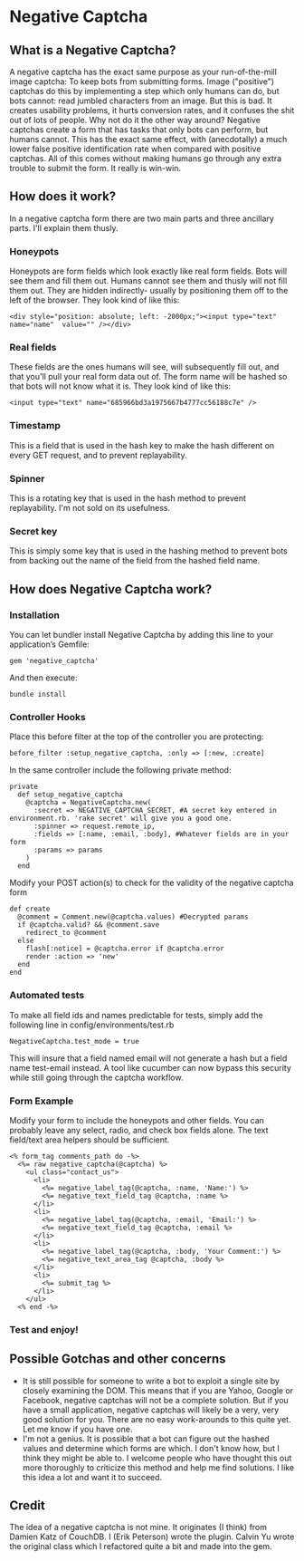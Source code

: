 # Negative Captcha

## What is a Negative Captcha?

A negative captcha has the exact same purpose as your run-of-the-mill image captcha: To keep bots from submitting forms. Image ("positive") captchas do this by implementing a step which only humans can do, but bots cannot: read jumbled characters from an image. But this is bad. It creates usability problems, it hurts conversion rates, and it confuses the shit out of lots of people. Why not do it the other way around? Negative captchas create a form that has tasks that only bots can perform, but humans cannot. This has the exact same effect, with (anecdotally) a much lower false positive identification rate when compared with positive captchas. All of this comes without making humans go through any extra trouble to submit the form. It really is win-win.

## How does it work?

In a negative captcha form there are two main parts and three ancillary parts. I'll explain them thusly.

### Honeypots

Honeypots are form fields which look exactly like real form fields. Bots will see them and fill them out. Humans cannot see them and thusly will not fill them out. They are hidden indirectly- usually by positioning them off to the left of the browser. They look kind of like this:

    <div style="position: absolute; left: -2000px;"><input type="text" name="name"  value="" /></div>

### Real fields

These fields are the ones humans will see, will subsequently fill out, and that you'll pull your real form data out of. The form name will be hashed so that bots will not know what it is. They look kind of like this:

    <input type="text" name="685966bd3a1975667b4777cc56188c7e" />

### Timestamp

This is a field that is used in the hash key to make the hash different on every GET request, and to prevent replayability.

### Spinner

This is a rotating key that is used in the hash method to prevent replayability. I'm not sold on its usefulness.

### Secret key

This is simply some key that is used in the hashing method to prevent bots from backing out the name of the field from the hashed field name.

## How does Negative Captcha work?

### Installation

You can let bundler install Negative Captcha by adding this line to your application’s Gemfile:

    gem 'negative_captcha'

And then execute:

    bundle install

### Controller Hooks

Place this before filter at the top of the controller you are protecting:

    before_filter :setup_negative_captcha, :only => [:new, :create]

In the same controller include the following private method:

    private
      def setup_negative_captcha
        @captcha = NegativeCaptcha.new(
          :secret => NEGATIVE_CAPTCHA_SECRET, #A secret key entered in environment.rb. 'rake secret' will give you a good one.
          :spinner => request.remote_ip, 
          :fields => [:name, :email, :body], #Whatever fields are in your form 
          :params => params
        )
      end

Modify your POST action(s) to check for the validity of the negative captcha form

    def create
      @comment = Comment.new(@captcha.values) #Decrypted params
      if @captcha.valid? && @comment.save
        redirect_to @comment
      else
        flash[:notice] = @captcha.error if @captcha.error 
        render :action => 'new'
      end
    end
### Automated tests

To make all field ids and names predictable for tests,
simply add the following line in config/environments/test.rb
    
    NegativeCaptcha.test_mode = true

This will insure that a field named email will not generate a hash but a field name test-email instead.
A tool like cucumber can now bypass this security while still going through the captcha workflow.

### Form Example

Modify your form to include the honeypots and other fields. You can probably leave any select, radio, and check box fields alone. The text field/text area helpers should be sufficient.

    <% form_tag comments_path do -%>
      <%= raw negative_captcha(@captcha) %>
        <ul class="contact_us">
          <li>
            <%= negative_label_tag(@captcha, :name, 'Name:') %>
            <%= negative_text_field_tag @captcha, :name %>
          </li>
          <li>
            <%= negative_label_tag(@captcha, :email, 'Email:') %>
            <%= negative_text_field_tag @captcha, :email %>
          </li>
          <li>
            <%= negative_label_tag(@captcha, :body, 'Your Comment:') %>
            <%= negative_text_area_tag @captcha, :body %>
          </li>
          <li>
            <%= submit_tag %>
          </li>
        </ul>
      <% end -%>

### Test and enjoy!

## Possible Gotchas and other concerns

* It is still possible for someone to write a bot to exploit a single site by closely examining the DOM. This means that if you are Yahoo, Google or Facebook, negative captchas will not be a complete solution. But if you have a small application, negative captchas will likely be a very, very good solution for you. There are no easy work-arounds to this quite yet. Let me know if you have one.
* I'm not a genius. It is possible that a bot can figure out the hashed values and determine which forms are which. I don't know how, but I think they might be able to. I welcome people who have thought this out more thoroughly to criticize this method and help me find solutions. I like this idea a lot and want it to succeed.

## Credit

The idea of a negative captcha is not mine. It originates (I think) from Damien Katz of CouchDB. I (Erik Peterson) wrote the plugin. Calvin Yu wrote the original class which I refactored quite a bit and made into the gem.

